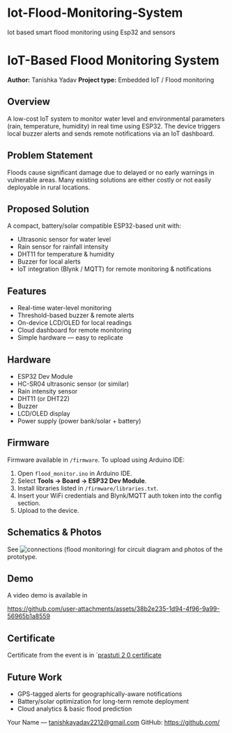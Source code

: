 # Iot-Flood-Monitoring-System
Iot based smart flood monitoring using Esp32 and sensors
# IoT-Based Flood Monitoring System

**Author:** Tanishka Yadav
**Project type:** Embedded IoT / Flood monitoring

## Overview
A low-cost IoT system to monitor water level and environmental parameters (rain, temperature, humidity) in real time using ESP32. The device triggers local buzzer alerts and sends remote notifications via an IoT dashboard.

## Problem Statement
Floods cause significant damage due to delayed or no early warnings in vulnerable areas. Many existing solutions are either costly or not easily deployable in rural locations.

## Proposed Solution
A compact, battery/solar compatible ESP32-based unit with:
- Ultrasonic sensor for water level
- Rain sensor for rainfall intensity
- DHT11 for temperature & humidity
- Buzzer for local alerts
- IoT integration (Blynk / MQTT) for remote monitoring & notifications

## Features
- Real-time water-level monitoring
- Threshold-based buzzer & remote alerts
- On-device LCD/OLED for local readings
- Cloud dashboard for remote monitoring
- Simple hardware — easy to replicate

## Hardware
- ESP32 Dev Module  
- HC-SR04 ultrasonic sensor (or similar)  
- Rain intensity sensor  
- DHT11 (or DHT22)  
- Buzzer  
- LCD/OLED display  
- Power supply (power bank/solar + battery)

## Firmware
Firmware available in `/firmware`. To upload using Arduino IDE:
1. Open `flood_monitor.ino` in Arduino IDE.
2. Select **Tools → Board → ESP32 Dev Module**.
3. Install libraries listed in `/firmware/libraries.txt`.
4. Insert your WiFi credentials and Blynk/MQTT auth token into the config section.
5. Upload to the device.

## Schematics & Photos
See ![connections (flood monitoring)](https://github.com/user-attachments/assets/8a431026-d638-425f-bad9-7d8babec22d7)
for circuit diagram and photos of the prototype.

## Demo
A video demo is available in 

https://github.com/user-attachments/assets/38b2e235-1d94-4f96-9a99-56965b1a8559

## Certificate

Certificate from the event is in `[prastuti 2 0 certificate](https://github.com/user-attachments/assets/c6fb0fa7-6e40-4703-9646-2d6388eee973)

## Future Work
- GPS-tagged alerts for geographically-aware notifications  
- Battery/solar optimization for long-term remote deployment  
- Cloud analytics & basic flood prediction  

Your Name — tanishkayadav2212@gmail.com 
GitHub: https://github.com/<twoleggg>
